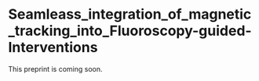 # Seamleass_integration_of_magnetic_tracking_into_Fluoroscopy-guided-Interventions

This preprint is coming soon. 
